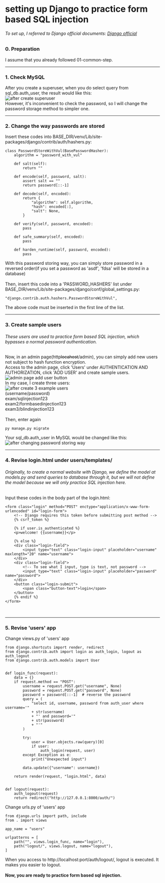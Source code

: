 # setting up Django to practice form based SQL injection
###### To set up, I referred to Django official documents: [Django official](https://www.djangoproject.com/)

### 0. Preparation
I assume that you already followed 01-common-step.

-----------

### 1. Check MySQL
After you create a superuser, when you do select query from sql_db.auth_user, the result would like this:  
![after create superuser](https://user-images.githubusercontent.com/63287638/120335125-2e6ffa80-c32c-11eb-9901-26c3a42a265f.PNG)
</br>
However, it's inconvenient to check the password, so I will change the password storage method to simpler one.

-----------

### 2. Change the way passwords are stored
Insert these codes into BASE_DIR/venv/Lib/site-packages/django/contrib/auth/hashers.py: 

    class PasswordStoreWithVul(BasePasswordHasher):
        algorithm = "password_with_vul"

        def salt(self):
            return ""

        def encode(self, password, salt):
            assert salt == ""
            return password[::-1]

        def decode(self, encoded):
            return {
                "algorithm": self.algorithm,
                "hash": encoded[:],
                "salt": None,
            }

        def verify(self, password, encoded):
            pass

        def safe_summary(self, encoded):
            pass

        def harden_runtime(self, password, encoded):
            pass

With this password storing way, you can simply store password in a reversed order(if you set a password as 'asdf', 'fdsa' will be stored in a database)
</br>
</br>
Then, insert this code into a 'PASSWORD_HASHERS' list under BASE_DIR/venv/Lib/site-packages/django/conf/global_settings.py:

    "django.contrib.auth.hashers.PasswordStoreWithVul",

The above code must be inserted in the first line of the list.

-----------

### 3. Create sample users
###### These users are used to practice form based SQL injection, which bypasses a normal password authentication.
Now, in an admin page(http~~locahost~~/admin), you can simply add new users not subject to hash function encryption.  
Access to the admin page, click 'Users' under AUTHENTICATION AND AUTHORIZATION, click 'ADD USER' and create sample users.  
![admin page add user button](https://user-images.githubusercontent.com/63287638/120339493-1f8b4700-c330-11eb-9e85-63a6a29c5e8f.png)
</br>
In my case, I create three users:  
![after create 3 example users](https://user-images.githubusercontent.com/63287638/120340389-f4edbe00-c330-11eb-9a36-069319855d55.PNG)
</br>
(username/password)  
exam/sqlinjection123  
exam2/formbasedinjection123  
exam3/blindinjection123  
</br>
Then, enter again

    py manage.py migrate

Your sql_db.auth_user in MySQL would be changed like this:  
![after changing password storing way](https://user-images.githubusercontent.com/63287638/120423493-7f700500-c3a5-11eb-8a71-9cf74191cf1a.PNG)
</br>

-----------

### 4. Revise login.html under users/templates/
###### Originally, to create a normal website with Django, we define the model at models.py and send queries to database through it, but we will not define the model because we will only practice SQL injection here.
Input these codes in the body part of the login.html:

    <form class="login" method="POST" enctype="application/x-www-form-urlencoded" id="login-form">
        <!-- Django requires this token before submitting post method -->
        {% csrf_token %}

        {% if user.is_authenticated %}
        <p>welcome! {{username}}</p>

        {% else %}
        <div class="login-field">
            <input type="text" class="login-input" placeholder="username" maxlength="20" name="username">
        </div>
        <div class="login-field">
            <!-- To see what I input, type is text, not password -->
            <input type="text" class="login-input" placeholder="password" name="password">
        </div>
        <button class="login-submit">
            <span class="button-text">login</span>
        </button>
        {% endif %}
    </form>

</br>

-----------

### 5. Revise 'users' app
Change views.py of 'users' app

    from django.shortcuts import render, redirect
    from django.contrib.auth import login as auth_login, logout as auth_logout
    from django.contrib.auth.models import User


    def login_func(request):
        data = {}
        if request.method == "POST":
            username = request.POST.get("username", None)
            password = request.POST.get("password", None)
            password = password[::-1]  # reverse the password
            query = (
                "select id, username, password from auth_user where username='"
                + str(username)
                + "' and password='"
                + str(password)
                + "'"
            )

            try:
                user = User.objects.raw(query)[0]
                if user:
                    auth_login(request, user)
            except Exception as e:
                print("Unexpected input")

            data.update({"username": username})

        return render(request, "login.html", data)


    def logout(request):
        auth_logout(request)
        return redirect("http://127.0.0.1:8000/auth/")

Change urls.py of 'users' app

    from django.urls import path, include
    from . import views

    app_name = "users"

    urlpatterns = [
        path("", views.login_func, name="login"),
        path("logout/", views.logout, name="logout"),
    ]

When you access to ht<span>tp://</span>localhost:port/auth/logout/, logout is executed. It makes you easier to logout.  
</br>
__Now, you are ready to practice form based sql injection.__

